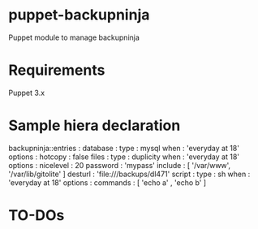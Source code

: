 puppet-backupninja
============

Puppet module to manage backupninja

Requirements
============
Puppet 3.x

Sample hiera declaration
========================
backupninja::entries :
  database :
    type    : mysql
    when    : 'everyday at 18'
    options :
      hotcopy : false
  files :
    type    : duplicity
    when    : 'everyday at 18'
    options :
      nicelevel : 20
      password  : 'mypass'
      include   : [
        '/var/www',
        '/var/lib/gitolite'
      ]
      desturl   : 'file:///backups/dl471'
  script :
    type    : sh
    when    : 'everyday at 18'
    options :
      commands : [
        'echo a'
      , 'echo b'
      ]

TO-DOs
======
